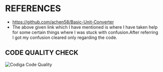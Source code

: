 # REFERENCES

* https://github.com/achen58/Basic-Unit-Converter
* The above given link which I have mentioned is where I have taken help for some certain things where I was stuck with confusion.After referring I got my confusion cleared only regarding the code.

## CODE QUALITY CHECK


![Codiga Code Quality](https://user-images.githubusercontent.com/42488087/154497710-69e3fdaa-6c08-42f8-b02a-dbc3f986c64b.png)
